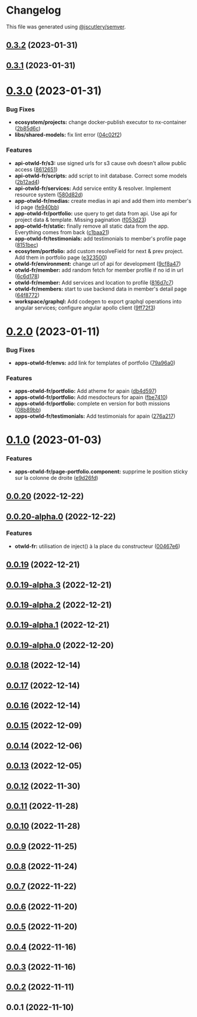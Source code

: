 # Changelog

This file was generated using [@jscutlery/semver](https://github.com/jscutlery/semver).

## [0.3.2](https://github.com/otwld/ecosystem/compare/apps-otwld-fr-0.3.1...apps-otwld-fr-0.3.2) (2023-01-31)



## [0.3.1](https://github.com/otwld/ecosystem/compare/apps-otwld-fr-0.3.0...apps-otwld-fr-0.3.1) (2023-01-31)



# [0.3.0](https://github.com/otwld/ecosystem/compare/apps-otwld-fr-0.2.0...apps-otwld-fr-0.3.0) (2023-01-31)


### Bug Fixes

* **ecosystem/projects:** change docker-publish executor to nx-container ([2b85d6c](https://github.com/otwld/ecosystem/commit/2b85d6ce9ba11aa048ce4cb04f5b127d4b775ed5))
* **libs/shared-models:** fix lint error ([04c02f2](https://github.com/otwld/ecosystem/commit/04c02f24fe0bce40108b8d0fb960fb96c36523fe))


### Features

* **api-otwld-fr/s3:** use signed urls for s3 cause ovh doesn't allow public access ([8612651](https://github.com/otwld/ecosystem/commit/8612651e83142140a0d6519cd25e559f1673d568))
* **api-otwld-fr/scripts:** add script to init database. Correct some models ([2b12ad4](https://github.com/otwld/ecosystem/commit/2b12ad4de46dc7f31c35f5f39b9d1de462925c26))
* **api-otwld-fr/services:** Add service entity & resolver. Implement resource system ([580d82d](https://github.com/otwld/ecosystem/commit/580d82d8bb39c4970ea01858d24d98da25fc12ad))
* **app-otwld-fr/medias:** create medias in api and add them into member's id page ([fe940bb](https://github.com/otwld/ecosystem/commit/fe940bbf1b4ac3db0566c5bc7ae962723371de2c))
* **app-otwld-fr/portfolio:** use query to get data from api. Use api for project data & template. Missing pagination ([f053d23](https://github.com/otwld/ecosystem/commit/f053d23a3835b521c5db04ccf2c72bceb06d8eb2))
* **app-otwld-fr/static:** finally remove all static data from the app. Everything comes from back ([c1baa21](https://github.com/otwld/ecosystem/commit/c1baa216e7c76cb8531abbd8f6f5958498dd2e9f))
* **app-otwld-fr/testimonials:** add testimonials to member's profile page ([8151bec](https://github.com/otwld/ecosystem/commit/8151bec2134a75eb48b0b7ad98cbfe96bac36177))
* **ecosytem/portfolio:** add custom resolveField for next & prev project. Add them in portfolio page ([e323500](https://github.com/otwld/ecosystem/commit/e323500564d150a354cf983a8ba729cf727a9508))
* **otwld-fr/environment:** change url of api for development ([9cf8a47](https://github.com/otwld/ecosystem/commit/9cf8a4754e102f3f94373291c772704c06954334))
* **otwld-fr/member:** add random fetch for member profile if no id in url ([6c6d178](https://github.com/otwld/ecosystem/commit/6c6d17856e955dd56858f1cd5d7db457884fba20))
* **otwld-fr/member:** Add services and location to profile ([816d7c7](https://github.com/otwld/ecosystem/commit/816d7c78e96e6c6acce04d370b5a83f79a441136))
* **otwld-fr/members:** start to use backend data in member's detail page ([64f8772](https://github.com/otwld/ecosystem/commit/64f87725e4587be66728666d9802edd4573d7640))
* **workspace/graphql:** Add codegen to export graphql operations into angular services; configure angular apollo client ([9ff72f3](https://github.com/otwld/ecosystem/commit/9ff72f35548719b120b34a65aac91f94b0737c45))



# [0.2.0](https://github.com/otwld/ecosystem/compare/apps-otwld-fr-0.1.0...apps-otwld-fr-0.2.0) (2023-01-11)


### Bug Fixes

* **apps-otwld-fr/envs:** add link for templates of portfolio ([79a96a0](https://github.com/otwld/ecosystem/commit/79a96a02b94a7d5fb8467062633d0d050441fb03))


### Features

* **apps-otwld-fr/portfolio:** Add atheme for apain ([db4d597](https://github.com/otwld/ecosystem/commit/db4d597b8e729ba847d60021a3122554dff4d4cd))
* **apps-otwld-fr/portfolio:** Add mesdocteurs for apain ([fbe7410](https://github.com/otwld/ecosystem/commit/fbe74109082821a2f7836ea45ae87045d55bda04))
* **apps-otwld-fr/portfolio:** complete en version for both missions ([08b89bb](https://github.com/otwld/ecosystem/commit/08b89bb8d7b62e3b5c028f4b7c89fd1c5f307967))
* **apps-otwld-fr/testimonials:** Add testimonials for apain ([276a217](https://github.com/otwld/ecosystem/commit/276a217ac40d9991a9dd5a0780bcb5238dedde18))



# [0.1.0](https://github.com/otwld/ecosystem/compare/apps-otwld-fr-0.0.20...apps-otwld-fr-0.1.0) (2023-01-03)


### Features

* **apps-otwld-fr/page-portfolio.component:** supprime le position sticky sur la colonne de droite ([e9d26fd](https://github.com/otwld/ecosystem/commit/e9d26fd36b81c044a7ed133cde54a8b087b9d9f0))



## [0.0.20](https://github.com/otwld/ecosystem/compare/apps-otwld-fr-0.0.20-alpha.0...apps-otwld-fr-0.0.20) (2022-12-22)



## [0.0.20-alpha.0](https://github.com/otwld/ecosystem/compare/apps-otwld-fr-0.0.19...apps-otwld-fr-0.0.20-alpha.0) (2022-12-22)


### Features

* **otwld-fr:** utilisation de inject() à la place du constructeur ([00467e6](https://github.com/otwld/ecosystem/commit/00467e6a622c3d6ce6f73910fa0d38c4ae70773f))



## [0.0.19](https://github.com/otwld/ecosystem/compare/apps-otwld-fr-0.0.19-alpha.3...apps-otwld-fr-0.0.19) (2022-12-21)



## [0.0.19-alpha.3](https://github.com/otwld/ecosystem/compare/apps-otwld-fr-0.0.19-alpha.2...apps-otwld-fr-0.0.19-alpha.3) (2022-12-21)



## [0.0.19-alpha.2](https://github.com/otwld/ecosystem/compare/apps-otwld-fr-0.0.19-alpha.1...apps-otwld-fr-0.0.19-alpha.2) (2022-12-21)



## [0.0.19-alpha.1](https://github.com/otwld/ecosystem/compare/apps-otwld-fr-0.0.19-alpha.0...apps-otwld-fr-0.0.19-alpha.1) (2022-12-21)



## [0.0.19-alpha.0](https://github.com/otwld/ecosystem/compare/apps-otwld-fr-0.0.18...apps-otwld-fr-0.0.19-alpha.0) (2022-12-20)



## [0.0.18](https://github.com/otwld/ecosystem/compare/apps-otwld-fr-0.0.17...apps-otwld-fr-0.0.18) (2022-12-14)



## [0.0.17](https://github.com/otwld/ecosystem/compare/apps-otwld-fr-0.0.16...apps-otwld-fr-0.0.17) (2022-12-14)



## [0.0.16](https://github.com/otwld/ecosystem/compare/apps-otwld-fr-0.0.15...apps-otwld-fr-0.0.16) (2022-12-14)



## [0.0.15](https://github.com/otwld/ecosystem/compare/apps-otwld-fr-0.0.14...apps-otwld-fr-0.0.15) (2022-12-09)



## [0.0.14](https://github.com/otwld/ecosystem/compare/apps-otwld-fr-0.0.13...apps-otwld-fr-0.0.14) (2022-12-06)



## [0.0.13](https://github.com/otwld/ecosystem/compare/apps-otwld-fr-0.0.12...apps-otwld-fr-0.0.13) (2022-12-05)



## [0.0.12](https://github.com/otwld/ecosystem/compare/apps-otwld-fr-0.0.11...apps-otwld-fr-0.0.12) (2022-11-30)



## [0.0.11](https://github.com/otwld/ecosystem/compare/apps-otwld-fr-0.0.10...apps-otwld-fr-0.0.11) (2022-11-28)



## [0.0.10](https://github.com/otwld/ecosystem/compare/apps-otwld-fr-0.0.9...apps-otwld-fr-0.0.10) (2022-11-28)



## [0.0.9](https://github.com/otwld/ecosystem/compare/apps-otwld-fr-0.0.8...apps-otwld-fr-0.0.9) (2022-11-25)



## [0.0.8](https://github.com/otwld/ecosystem/compare/apps-otwld-fr-0.0.7...apps-otwld-fr-0.0.8) (2022-11-24)



## [0.0.7](https://github.com/otwld/ecosystem/compare/apps-otwld-fr-0.0.6...apps-otwld-fr-0.0.7) (2022-11-22)



## [0.0.6](https://github.com/otwld/ecosystem/compare/apps-otwld-fr-0.0.5...apps-otwld-fr-0.0.6) (2022-11-20)



## [0.0.5](https://github.com/otwld/ecosystem/compare/apps-otwld-fr-0.0.4...apps-otwld-fr-0.0.5) (2022-11-20)



## [0.0.4](https://github.com/otwld/ecosystem/compare/apps-otwld-fr-0.0.3...apps-otwld-fr-0.0.4) (2022-11-16)



## [0.0.3](https://github.com/otwld/ecosystem/compare/apps-otwld-fr-0.0.2...apps-otwld-fr-0.0.3) (2022-11-16)



## [0.0.2](https://github.com/otwld/ecosystem/compare/apps-otwld-fr-0.0.1...apps-otwld-fr-0.0.2) (2022-11-11)



## 0.0.1 (2022-11-10)
